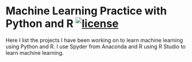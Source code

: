 # Machine Learning Practice with Python and R [![license](https://img.shields.io/github/license/DAVFoundation/captain-n3m0.svg?style=flat-square)](https://github.com/subhamb123/ML-Python-and-R-Projects/blob/master/LICENSE)

Here I list the projects I have been working on to learn machine learning using Python and R. I use Spyder from Anaconda and R using R Studio to learn machine learning. 
